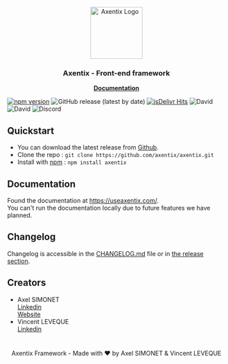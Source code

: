 <p align="center">
  <a href="https://useaxentix.com/">
    <img src="https://useaxentix.com/img/axentix-250.png" alt="Axentix Logo" width="120" height="120">
  </a>
</p>

<h3 align="center">Axentix - Front-end framework</h3>

<p align="center">
  <a href="https://useaxentix.com/docs/"><strong>Documentation</strong></a>
</p>

[![npm version](https://badge.fury.io/js/axentix.svg)](https://badge.fury.io/js/axentix)
![GitHub release (latest by date)](https://img.shields.io/github/v/release/axentix/axentix)
[![jsDelivr Hits](https://data.jsdelivr.com/v1/package/npm/axentix/badge?style=rounded)](https://www.jsdelivr.com/package/npm/axentix)
![David](https://img.shields.io/david/axentix/axentix)
![David](https://img.shields.io/david/dev/axentix/axentix)
![Discord](https://img.shields.io/discord/727545620683816980)

## Quickstart

- You can download the latest release from [Github](https://github.com/axentix/axentix/releases/latest).
- Clone the repo : `git clone https://github.com/axentix/axentix.git`
- Install with [npm](https://www.npmjs.com/) : `npm install axentix`

## Documentation

Found the documentation at <https://useaxentix.com/>.  
You can't run the documentation locally due to future features we have planned.

## Changelog

Changelog is accessible in the [CHANGELOG.md](CHANGELOG.md) file or in [the release section](https://github.com/axentix/axentix/releases).

## Creators

- Axel SIMONET  
  [Linkedin](https://www.linkedin.com/in/axel-simonet/)  
  [Website](https://axelsimonet.fr/)
- Vincent LEVEQUE  
  [Linkedin](https://www.linkedin.com/in/leveque-vincent/)

#

<p align="center">
Axentix Framework - Made with ♥ by Axel SIMONET & Vincent LEVEQUE
</p>
